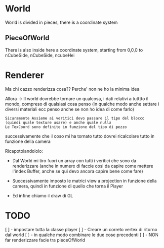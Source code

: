 # World

World is divided in pieces, there is a coordinate system

## PieceOfWorld

There is also inside here a coordinate system, starting from 0,0,0 to nCubeSide, nCubeSide, ncubeHei

# Renderer

Ma chi cazzo renderizza cosa?? Perche' non ne ho la minima idea

Allora -> Il world dovrebbe tornare un qualcosa, i dati relativi a tutttto il mondo, compreso di qualsiasi cosa penso (in qualche modo anche settare i diversi materiali ecc penso anche se non ho idea di come farlo)
    
    Sicuramente Assieme ai veritici devo passare il tipo del blocco (quindi quale texture usare) e anche quale nulla
    Le TexCoord sono definite in funzione del tipo di pezzo

successivamente che il coso mi ha tornato tutto dovrei ricalcolare tutto in funzione della camera

Ricapotolandololo:

+ Dal World mi tiro fuori un array con tutti i veritici che sono da renderizzare (anche in numero di faccie cosi da capire come mettere l'index Buffer, anche se qui devo ancora capire bene come fare)

+ Successivamente imposto le matrici view a projection in funzione della camera, quindi in funzione di quello che torna il Player

+ Ed infine chiamo il draw di GL

# TODO

[ ] - impostare tutta la classe player
[ ] - Creare un correto vertex di ritorno dal world
[ ] - in qualche modo combinare le due cose precedenti
[ ] - NON far renderizzare facie tra pieceOfWorld